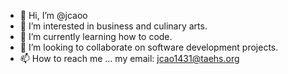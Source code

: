 - 👋 Hi, I’m @jcaoo
- 👀 I’m interested in business and culinary arts.
- 🌱 I’m currently learning how to code. 
- 💞️ I’m looking to collaborate on software development projects. 
- 📫 How to reach me ... my email: jcao1431@taehs.org

<!---
jcaoo/jcaoo is a ✨ special ✨ repository because its `README.md` (this file) appears on your GitHub profile.
You can click the Preview link to take a look at your changes.
--->
